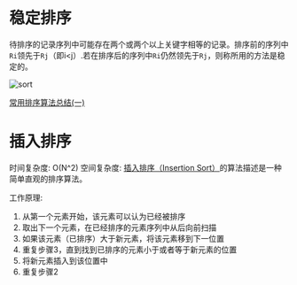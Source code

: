 # 稳定排序
待排序的记录序列中可能存在两个或两个以上关键字相等的记录。排序前的序列中`Ri`领先于`Rj`（即i<j）.若在排序后的序列中`Ri`仍然领先于`Rj`，则称所用的方法是稳定的。


![sort](http://img.blog.csdn.net/20160909164911303?watermark/2/text/aHR0cDovL2Jsb2cuY3Nkbi5uZXQv/font/5a6L5L2T/fontsize/400/fill/I0JBQkFCMA==/dissolve/70/gravity/Center)

[常用排序算法总结(一)](https://www.cnblogs.com/eniac12/p/5329396.html)


# 插入排序
时间复杂度: O(N^2)
空间复杂度:
[插入排序（Insertion Sort）](https://www.cnblogs.com/shihaokiss/p/5449011.html)的算法描述是一种简单直观的排序算法。

工作原理:
1. 从第一个元素开始，该元素可以认为已经被排序
2. 取出下一个元素，在已经排序的元素序列中从后向前扫描
3. 如果该元素（已排序）大于新元素，将该元素移到下一位置
4. 重复步骤3，直到找到已排序的元素小于或者等于新元素的位置
5. 将新元素插入到该位置中
6. 重复步骤2
